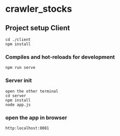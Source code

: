 # crawler_stocks

## Project setup Client

```
cd ./client
npm install
```

### Compiles and hot-reloads for development
```
npm run serve
```

### Server init
```
open the other terminal
cd server
npm install
node app.js
```

### open the app in browser
```
http:localhost:8081
```